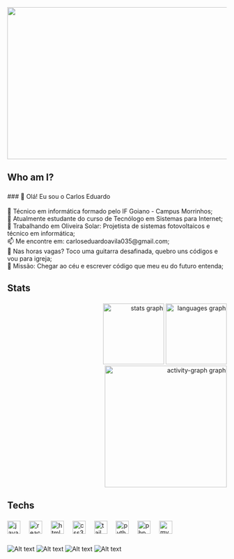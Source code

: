 <img src="https://media4.giphy.com/media/v1.Y2lkPTc5MGI3NjExenJmbmFrbzluYXpxenFkOHUxMGF6N282b2QxYndqYWV0eXdsdjdnZyZlcD12MV9pbnRlcm5hbF9naWZfYnlfaWQmY3Q9Zw/wCr27DdyLbVGADZ3VX/giphy.gif" width="850" height="350" />
<h2 align="left">Who am I?</h2>

###

<p align="left">
### 👋 Olá! Eu sou o Carlos Eduardo<br><br>🧰 Técnico em informática formado pelo IF Goiano - Campus Morrinhos;<br>🌱 Atualmente estudante do curso de Tecnólogo em Sistemas para Internet;  <br>💼 Trabalhando em Oliveira Solar: Projetista de sistemas fotovoltaicos e técnico em informática;<br>📫 Me encontre em: carloseduardoavila035@gmail.com;<br>🎸 Nas horas vagas? Toco uma guitarra desafinada, quebro uns códigos e vou para igreja;<br>🎯 Missão: Chegar ao céu e escrever código que meu eu do futuro entenda;</p>

###

<h2 align="left">Stats</h2>

###

<div align="right">
  <img src="https://github-readme-stats.vercel.app/api?username=CarlosEduardo034&hide_title=false&hide_rank=false&show_icons=true&include_all_commits=true&count_private=true&disable_animations=false&theme=vue-dark&locale=en&hide_border=true&order=1" height="140" alt="stats graph"  />
  <img src="https://github-readme-stats.vercel.app/api/top-langs?username=CarlosEduardo034&locale=en&hide_title=false&layout=compact&card_width=320&langs_count=5&theme=vue-dark&hide_border=true&order=2" height="140" alt="languages graph"  />
  <img src="https://github-readme-activity-graph.vercel.app/graph?username=CarlosEduardo034&radius=16&theme=vue&area=true&order=5&hide_border=true" height="280" alt="activity-graph graph"  />
</div>

###

<h2 align="left">Techs</h2>

###

<div align="left">
  <img src="https://img.shields.io/badge/JavaScript-F7DF1E?logo=javascript&logoColor=black&style=for-the-badge" height="30" alt="javascript logo"  />
  <img width="12" />
  <img src="https://img.shields.io/badge/React-61DAFB?logo=react&logoColor=black&style=for-the-badge" height="30" alt="react logo"  />
  <img width="12" />
  <img src="https://img.shields.io/badge/HTML5-E34F26?logo=html5&logoColor=white&style=for-the-badge" height="30" alt="html5 logo"  />
  <img width="12" />
  <img src="https://img.shields.io/badge/CSS3-1572B6?logo=css3&logoColor=white&style=for-the-badge" height="30" alt="css3 logo"  />
  <img width="12" />
  <img src="https://img.shields.io/badge/Tailwind CSS-06B6D4?logo=tailwindcss&logoColor=black&style=for-the-badge" height="30" alt="tailwindcss logo"  />
  <img width="12" />
  <img src="https://img.shields.io/badge/Python-3776AB?logo=python&logoColor=white&style=for-the-badge" height="30" alt="python logo"  />
  <img width="12" />
  <img src="https://img.shields.io/badge/PHP-777BB4?logo=php&logoColor=black&style=for-the-badge" height="30" alt="php logo"  />
  <img width="12" />
  <img src="https://img.shields.io/badge/MySQL-4479A1?logo=mysql&logoColor=white&style=for-the-badge" height="30" alt="mysql logo"  />
</div>

###

<p align="left"></p>

###

![Alt text](https://spotify-recently-played-readme.vercel.app/api?user=j89pzzo2rpghmfn01g7tq151v)
![Alt text](https://spotify-recently-played-readme.vercel.app/api?user=j89pzzo2rpghmfn01g7tq151v&count={count})
![Alt text](https://spotify-recently-played-readme.vercel.app/api?user=j89pzzo2rpghmfn01g7tq151v&width={width})
![Alt text](https://spotify-recently-played-readme.vercel.app/api?user=j89pzzo2rpghmfn01g7tq151v&unique={true|1|on|yes})
